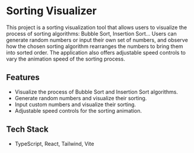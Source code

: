 # Sorting Visualizer

This project is a sorting visualization tool that allows users to visualize the process of sorting algorithms: Bubble Sort, Insertion Sort... Users can generate random numbers or input their own set of numbers, and observe how the chosen sorting algorithm rearranges the numbers to bring them into sorted order. The application also offers adjustable speed controls to vary the animation speed of the sorting process.

## Features

- Visualize the process of Bubble Sort and Insertion Sort algorithms.
- Generate random numbers and visualize their sorting.
- Input custom numbers and visualize their sorting.
- Adjustable speed controls for the sorting animation.

## Tech Stack
- TypeScript, React, Tailwind, Vite

